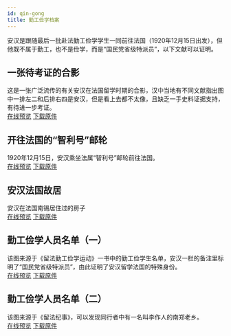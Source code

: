 ```yaml
---
id: qin-gong
title: 勤工俭学档案
---
```

安汉是跟随最后一批赴法勤工俭学学生一同前往法国（1920年12月15日出发），但他既不属于勤工，也不是俭学，而是“国民党省级特派员”，以下文献可以证明。

## 一张待考证的合影

这是一张广泛流传的有关安汉在法国留学时期的合影，汉中当地有不同文献指出图中一排左二和后排右四是安汉，但是看上去都不太像，且缺乏一手史料证据支持，有待进一步考证。
<br/>
<a href='http://p6dzsyolx.bkt.clouddn.com/HeYing.jpg' target='_blank'>在线预览</a>
<a href='#' target='_blank'>下载原件</a>

## 开往法国的“智利号”邮轮

1920年12月15日，安汉乘坐法属“智利号”邮轮前往法国。
<br/>
<a href='http://p6dzsyolx.bkt.clouddn.com/YouLun.jpg' target='_blank'>在线预览</a>
<a href='#' target='_blank'>下载原件</a>

## 安汉法国故居

安汉在法国南锡居住过的房子
<br/>
<a href='http://p6dzsyolx.bkt.clouddn.com/GuJu.jpg' target='_blank'>在线预览</a>
<a href='#' target='_blank'>下载原件</a>

## 勤工俭学人员名单（一）

该图来源于《留法勤工俭学运动》一书中的勤工俭学生名单，安汉一栏的备注里标明了“国民党省级特派员”，由此证明了安汉留学法国的特殊身份。
<br/>
<a href='http://p6dzsyolx.bkt.clouddn.com/TePaiYuan.jpg' target='_blank'>在线预览</a>
<a href='#' target='_blank'>下载原件</a>

## 勤工俭学人员名单（二）
该图来源于《留法纪事》，可以发现同行者中有一名叫李作人的南郑老乡。
<br/>
<a href='http://p6dzsyolx.bkt.clouddn.com/LiuFaJiShi.jpg' target='_blank'>在线预览</a>
<a href='#' target='_blank'>下载原件</a>
